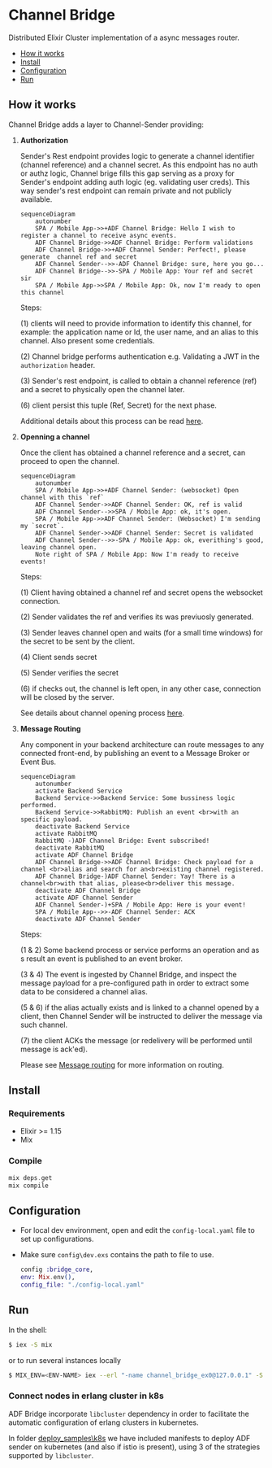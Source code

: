 # Channel Bridge

Distributed Elixir Cluster implementation of a async messages router.

- [How it works](#how-it-works)
- [Install](#install)
- [Configuration](#configuration)
- [Run](#run)

## How it works

Channel Bridge adds a layer to Channel-Sender providing:

1. **Authorization**

    Sender's Rest endpoint provides logic to generate a channel identifier (channel reference) and a channel secret. As this endpoint has no auth or authz logic, Channel brige fills this gap serving as a proxy for Sender's endpoint adding auth logic (eg. validating user creds). This way sender's rest endpoint can remain private and not publicly available. 


    ```mermaid
    sequenceDiagram
        autonumber
        SPA / Mobile App->>+ADF Channel Bridge: Hello I wish to register a channel to receive async events.
        ADF Channel Bridge->>ADF Channel Bridge: Perform validations
        ADF Channel Bridge->>+ADF Channel Sender: Perfect!, please generate  channel ref and secret
        ADF Channel Sender-->>-ADF Channel Bridge: sure, here you go...
        ADF Channel Bridge-->>-SPA / Mobile App: Your ref and secret sir
        SPA / Mobile App->>SPA / Mobile App: Ok, now I'm ready to open this channel
    ```

    Steps:

    (1) clients will need to provide information to identify this channel, for example: the application name or Id, the user name, and an alias to this channel. Also present some credentials.

    (2) Channel bridge performs authentication e.g. Validating a JWT in the `authorization` header.

    (3) Sender's rest endpoint, is called to obtain a channel reference (ref) and a secret to physically open the channel later.

    (6) client persist this tuple (Ref, Secret) for the next phase. 

    Additional details about this process can be read [here](./docs/channel_authentication.md).


2) **Openning a channel**

    Once the client has obtained a channel reference and a secret, can proceed to open the channel.

    ```mermaid
    sequenceDiagram
        autonumber
        SPA / Mobile App->>+ADF Channel Sender: (websocket) Open channel with this `ref` 
        ADF Channel Sender->>ADF Channel Sender: OK, ref is valid
        ADF Channel Sender-->>SPA / Mobile App: ok, it's open.
        SPA / Mobile App->>ADF Channel Sender: (Websocket) I'm sending my `secret`.
        ADF Channel Sender->>ADF Channel Sender: Secret is validated
        ADF Channel Sender-->>-SPA / Mobile App: ok, everithing's good, leaving channel open.
        Note right of SPA / Mobile App: Now I'm ready to receive events!
    ```

    Steps:

    (1) Client having obtained a channel ref and secret opens the websocket connection.

    (2) Sender validates the ref and verifies its was previuosly generated.

    (3) Sender leaves channel open and waits (for a small time windows) for the secret to be sent by the client.

    (4) Client sends secret

    (5) Sender verifies the secret

    (6) if checks out, the channel is left open, in any other case, connection will be closed by the server.

    See details about channel opening process [here](./docs/channel_opening.md).


3. **Message Routing**

    Any component in your backend architecture can route messages to any connected front-end, by publishing an event to a Message Broker or Event Bus.

    ```mermaid
    sequenceDiagram
        autonumber
        activate Backend Service
        Backend Service->>Backend Service: Some bussiness logic performed.
        Backend Service->>RabbitMQ: Publish an event <br>with an specific payload.
        deactivate Backend Service
        activate RabbitMQ
        RabbitMQ -)ADF Channel Bridge: Event subscribed!
        deactivate RabbitMQ
        activate ADF Channel Bridge
        ADF Channel Bridge->>ADF Channel Bridge: Check payload for a channel <br>alias and search for an<br>existing channel registered.
        ADF Channel Bridge-)ADF Channel Sender: Yay! There is a channel<br>with that alias, please<br>deliver this message.
        deactivate ADF Channel Bridge
        activate ADF Channel Sender
        ADF Channel Sender-)+SPA / Mobile App: Here is your event!
        SPA / Mobile App-->>-ADF Channel Sender: ACK
        deactivate ADF Channel Sender
    ```

    Steps:

    (1 & 2) Some backend process or service performs an operation and as s result an event is published to an event broker.

    (3 & 4) The event is ingested by Channel Bridge, and inspect the message payload for a pre-configured path in order to extract some data to be considered a channel alias.

    (5 & 6) if the alias actually exists and is linked to a channel opened by a client, then Channel Sender will be instructed to deliver the message via such channel.

    (7) the client ACKs the message (or redelivery will be performed until message is ack'ed).

    Please see [Message routing](./docs/message_routing.md) for more information on routing.


## Install

### Requirements

- Elixir >= 1.15
- Mix

### Compile

```elixir
mix deps.get
mix compile
```

## Configuration

- For local dev environment, open and edit the `config-local.yaml` file to set up configurations.
- Make sure `config\dev.exs` contains the path to file to use.

  ```elixir
  config :bridge_core,
  env: Mix.env(),
  config_file: "./config-local.yaml"
  ```

## Run

In the shell:

```bash
$ iex -S mix
```

or to run several instances locally

```bash
$ MIX_ENV=<ENV-NAME> iex --erl "-name channel_bridge_ex0@127.0.0.1" -S mix

```

### Connect nodes in erlang cluster in k8s

ADF Bridge incorporate `libcluster` dependency in order to facilitate the automatic configuration of erlang clusters in kubernetes.

In folder [deploy_samples\k8s](./deploy_samples/k8s/README.md) we have included manifests to deploy ADF sender on kubernetes (and also if istio is present), using 3 of the strategies supported by `libcluster`.

